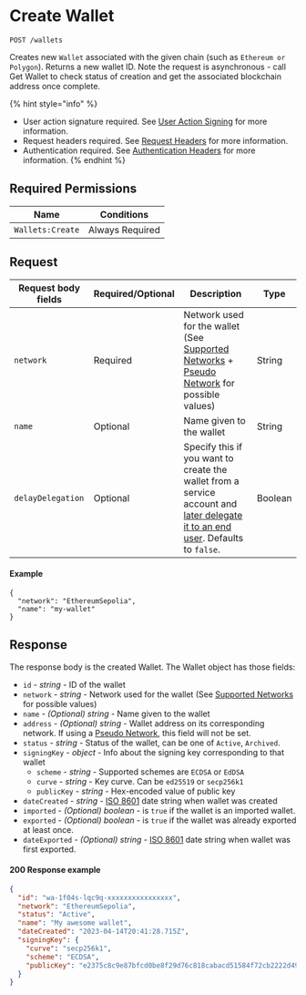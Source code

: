 # Create Wallet

`POST /wallets`

Creates new `Wallet` associated with the given chain (such as `Ethereum or Polygon`). Returns a new wallet ID. Note the request is asynchronous - call Get Wallet to check status of creation and get the associated blockchain address once complete.

{% hint style="info" %}
* User action signature required. See [User Action Signing](../../authentication/user-action-signing/) for more information.
* Request headers required. See [Request Headers](../../../getting-started/request-headers.md) for more information.
* Authentication required. See [Authentication Headers](../../../getting-started/request-headers.md#authentication-headers) for more information.
{% endhint %}

## Required Permissions

| Name             | Conditions      |
| ---------------- | --------------- |
| `Wallets:Create` | Always Required |

## Request <a href="#request-body" id="request-body"></a>

| Request body fields | Required/Optional | Description                                                                                                                                            | Type    |
| ------------------- | ----------------- | ------------------------------------------------------------------------------------------------------------------------------------------------------ | ------- |
| `network`           | Required          |  Network used for the wallet (See [Supported Networks](../#supported-networks) +  [Pseudo Network](../#pseudo-networks) for possible values)           | String  |
| `name`              | Optional          | Name given to the wallet                                                                                                                               | String  |
| `delayDelegation`   | Optional          | Specify this if you want to create the wallet from a service account and [later delegate it to an end user](delegate-wallet.md).  Defaults to `false`. | Boolean |

#### Example

```shell
{
  "network": "EthereumSepolia",
  "name": "my-wallet"
}
```

## Response <a href="#response" id="response"></a>

The response body is the created Wallet. The Wallet object has those fields:

* `id` - _string_ - ID of the wallet
* `network` - _string_ - Network used for the wallet (See [Supported Networks](../#supported-networks) for possible values)
* `name` - _(Optional) string_ - Name given to the wallet
* `address` - _(Optional) string_ - Wallet address on its corresponding network. If using a [Pseudo Network](../#pseudo-networks), this field will not be set.
* `status` - _string_ - Status of the wallet, can be one of `Active`, `Archived`.
* `signingKey` - _object_ - Info about the signing key corresponding to that wallet
  * `scheme` - _string_ - Supported schemes are `ECDSA` or `EdDSA`
  * `curve` - _string_ - Key curve. Can be `ed25519` or `secp256k1`
  * `publicKey` - _string_ - Hex-encoded value of public key
* `dateCreated` - _string_ - [ISO 8601](https://en.wikipedia.org/wiki/ISO\_8601) date string when wallet was created
* `imported` - _(Optional) boolean_ - is `true` if the wallet is an imported wallet.
* `exported` - _(Optional) boolean_ - is `true` if the wallet was already exported at least once.
* `dateExported` - _(Optional) string_ - [ISO 8601](https://en.wikipedia.org/wiki/ISO\_8601) date string when wallet was first exported.&#x20;

#### 200 Response example <a href="#response-example" id="response-example"></a>

```json
{
  "id": "wa-1f04s-lqc9q-xxxxxxxxxxxxxxxx",
  "network": "EthereumSepolia",
  "status": "Active",
  "name": "My awesome wallet",
  "dateCreated": "2023-04-14T20:41:28.715Z",
  "signingKey": {
    "curve": "secp256k1",
    "scheme": "ECDSA",
    "publicKey": "e2375c8c9e87bfcd0be8f29d76c818cabacd51584f72cb2222d49a13b036d84d3d"
  }
}
```
